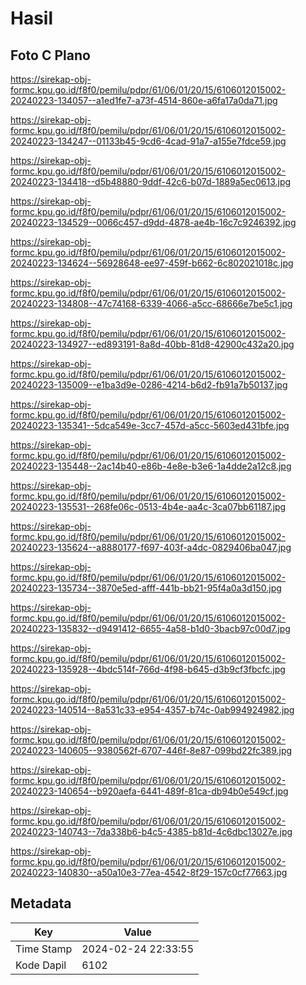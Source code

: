 # Hasil

## Foto C Plano

https://sirekap-obj-formc.kpu.go.id/f8f0/pemilu/pdpr/61/06/01/20/15/6106012015002-20240223-134057--a1ed1fe7-a73f-4514-860e-a6fa17a0da71.jpg

https://sirekap-obj-formc.kpu.go.id/f8f0/pemilu/pdpr/61/06/01/20/15/6106012015002-20240223-134247--01133b45-9cd6-4cad-91a7-a155e7fdce59.jpg

https://sirekap-obj-formc.kpu.go.id/f8f0/pemilu/pdpr/61/06/01/20/15/6106012015002-20240223-134418--d5b48880-9ddf-42c6-b07d-1889a5ec0613.jpg

https://sirekap-obj-formc.kpu.go.id/f8f0/pemilu/pdpr/61/06/01/20/15/6106012015002-20240223-134529--0066c457-d9dd-4878-ae4b-16c7c9246392.jpg

https://sirekap-obj-formc.kpu.go.id/f8f0/pemilu/pdpr/61/06/01/20/15/6106012015002-20240223-134624--56928648-ee97-459f-b662-6c802021018c.jpg

https://sirekap-obj-formc.kpu.go.id/f8f0/pemilu/pdpr/61/06/01/20/15/6106012015002-20240223-134808--47c74168-6339-4066-a5cc-68666e7be5c1.jpg

https://sirekap-obj-formc.kpu.go.id/f8f0/pemilu/pdpr/61/06/01/20/15/6106012015002-20240223-134927--ed893191-8a8d-40bb-81d8-42900c432a20.jpg

https://sirekap-obj-formc.kpu.go.id/f8f0/pemilu/pdpr/61/06/01/20/15/6106012015002-20240223-135009--e1ba3d9e-0286-4214-b6d2-fb91a7b50137.jpg

https://sirekap-obj-formc.kpu.go.id/f8f0/pemilu/pdpr/61/06/01/20/15/6106012015002-20240223-135341--5dca549e-3cc7-457d-a5cc-5603ed431bfe.jpg

https://sirekap-obj-formc.kpu.go.id/f8f0/pemilu/pdpr/61/06/01/20/15/6106012015002-20240223-135448--2ac14b40-e86b-4e8e-b3e6-1a4dde2a12c8.jpg

https://sirekap-obj-formc.kpu.go.id/f8f0/pemilu/pdpr/61/06/01/20/15/6106012015002-20240223-135531--268fe06c-0513-4b4e-aa4c-3ca07bb61187.jpg

https://sirekap-obj-formc.kpu.go.id/f8f0/pemilu/pdpr/61/06/01/20/15/6106012015002-20240223-135624--a8880177-f697-403f-a4dc-0829406ba047.jpg

https://sirekap-obj-formc.kpu.go.id/f8f0/pemilu/pdpr/61/06/01/20/15/6106012015002-20240223-135734--3870e5ed-afff-441b-bb21-95f4a0a3d150.jpg

https://sirekap-obj-formc.kpu.go.id/f8f0/pemilu/pdpr/61/06/01/20/15/6106012015002-20240223-135832--d9491412-6655-4a58-b1d0-3bacb97c00d7.jpg

https://sirekap-obj-formc.kpu.go.id/f8f0/pemilu/pdpr/61/06/01/20/15/6106012015002-20240223-135928--4bdc514f-766d-4f98-b645-d3b9cf3fbcfc.jpg

https://sirekap-obj-formc.kpu.go.id/f8f0/pemilu/pdpr/61/06/01/20/15/6106012015002-20240223-140514--8a531c33-e954-4357-b74c-0ab994924982.jpg

https://sirekap-obj-formc.kpu.go.id/f8f0/pemilu/pdpr/61/06/01/20/15/6106012015002-20240223-140605--9380562f-6707-446f-8e87-099bd22fc389.jpg

https://sirekap-obj-formc.kpu.go.id/f8f0/pemilu/pdpr/61/06/01/20/15/6106012015002-20240223-140654--b920aefa-6441-489f-81ca-db94b0e549cf.jpg

https://sirekap-obj-formc.kpu.go.id/f8f0/pemilu/pdpr/61/06/01/20/15/6106012015002-20240223-140743--7da338b6-b4c5-4385-b81d-4c6dbc13027e.jpg

https://sirekap-obj-formc.kpu.go.id/f8f0/pemilu/pdpr/61/06/01/20/15/6106012015002-20240223-140830--a50a10e3-77ea-4542-8f29-157c0cf77663.jpg


## Metadata

| Key        | Value               |
| ---------- | ------------------- |
| Time Stamp | 2024-02-24 22:33:55 |
| Kode Dapil | 6102                |



